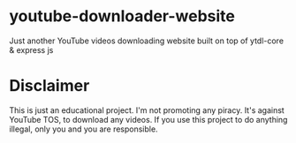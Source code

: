 # youtube-downloader-website
Just another YouTube videos downloading website built on top of ytdl-core &amp; express js 

# Disclaimer
This is just an educational project. I'm not promoting any piracy. It's against YouTube TOS, to download any videos. If you use this project to do anything illegal, only you and you are responsible.
